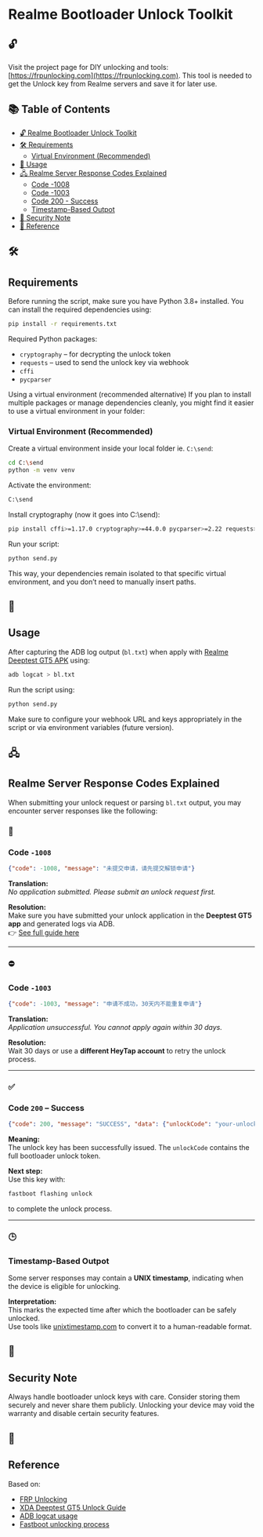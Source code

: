 # Realme Bootloader Unlock Toolkit

## 🔓

Visit the project page for DIY unlocking and tools: [https://frpunlocking.com](https://frpunlocking.com). This tool is needed to get the Unlock key from Realme servers and save it for later use.

## 📚 Table of Contents

- [🔓 Realme Bootloader Unlock Toolkit](#realme-bootloader-unlock-toolkit)
- [🛠 Requirements](#requirements)
  - [Virtual Environment (Recommended)](#virtual-environment-recommended)
- [🚀 Usage](#️usage)
- [🖧 Realme Server Response Codes Explained](#realme-server-response-codes-explained)
  - [Code -1008](#code--1008)
  - [Code -1003](#code--1003)
  - [Code 200 - Success](#code-200--success)
  - [Timestamp-Based Outpot](#timestamp-based-outpot)
- [🔐 Security Note](#security-note)
- [🧠 Reference](#reference)

## 🛠

## Requirements

Before running the script, make sure you have Python 3.8+ installed. You can install the required dependencies using:

```bash
pip install -r requirements.txt
```

Required Python packages:
- `cryptography` – for decrypting the unlock token
- `requests` – used to send the unlock key via webhook
- `cffi`
- `pycparser`

Using a virtual environment (recommended alternative)
If you plan to install multiple packages or manage dependencies cleanly, you might find it easier to use a virtual environment in your folder:

### Virtual Environment (Recommended)

Create a virtual environment inside your local folder ie. `C:\send`:

```bash
cd C:\send
python -m venv venv
```
Activate the environment:

```bash
C:\send
```

Install cryptography (now it goes into C:\send):

```bash
pip install cffi>=1.17.0 cryptography>=44.0.0 pycparser>=2.22 requests>=2.25.0
```

Run your script:

```bash
python send.py
```

This way, your dependencies remain isolated to that specific virtual environment, and you don’t need to manually insert paths.

## 🚀

## Usage

After capturing the ADB log output (`bl.txt`) when apply with [Realme Deeptest GT5 APK](https://frpunlocking.com/diy-unlock/realme-bootloader-unlock/) using:

```bash
adb logcat > bl.txt
```

Run the script using:

```bash
python send.py
```

Make sure to configure your webhook URL and keys appropriately in the script or via environment variables (future version).

## 🖧

## Realme Server Response Codes Explained

When submitting your unlock request or parsing `bl.txt` output, you may encounter server responses like the following:

### 🔁

### Code `-1008`

```json
{"code": -1008, "message": "未提交申请，请先提交解锁申请"}
```

**Translation:**  
*No application submitted. Please submit an unlock request first.*

**Resolution:**  
Make sure you have submitted your unlock application in the **Deeptest GT5 app** and generated logs via ADB.  
👉 [See full guide here](https://frpunlocking.com/how-to-unlock-bootloader-of-a-realme-device/)

---

### ⛔ 

### Code `-1003`

```json
{"code": -1003, "message": "申请不成功，30天内不能重复申请"}
```

**Translation:**  
*Application unsuccessful. You cannot apply again within 30 days.*

**Resolution:**  
Wait 30 days or use a **different HeyTap account** to retry the unlock process.

---

### ✅ 

### Code `200` – Success

```json
{"code": 200, "message": "SUCCESS", "data": {"unlockCode": "your-unlock-key"}}
```

**Meaning:**  
The unlock key has been successfully issued. The `unlockCode` contains the full bootloader unlock token.

**Next step:**  
Use this key with:

```bash
fastboot flashing unlock
```

to complete the unlock process.

---

### 🕒

### Timestamp-Based Outpot

Some server responses may contain a **UNIX timestamp**, indicating when the device is eligible for unlocking.

**Interpretation:**  
This marks the expected time after which the bootloader can be safely unlocked.  
Use tools like [unixtimestamp.com](https://www.unixtimestamp.com/) to convert it to a human-readable format.

## 🔐

## Security Note

Always handle bootloader unlock keys with care. Consider storing them securely and never share them publicly. Unlocking your device may void the warranty and disable certain security features.

## 🧠

## Reference

Based on:
- [FRP Unlocking](https://frpunlocking.com)
- [XDA Deeptest GT5 Unlock Guide](https://forum.xda-developers.com/t/guide-bootloader-unlock-for-realme-android-13-14-models-via-deeptest-gt-5.4632127/)
- [ADB logcat usage](https://developer.android.com/studio/command-line/logcat)
- [Fastboot unlocking process](https://source.android.com/docs/core/architecture/bootloader/locking_unlocking)
